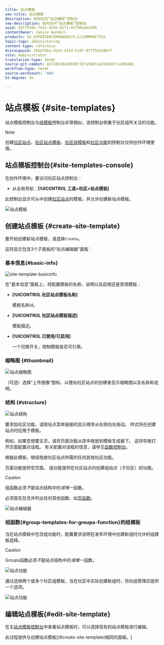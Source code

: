 ```yaml
---
title: 站点模板
seo-title: 站点模板
description: 如何访问“站点模板”控制台
seo-description: 如何访问“站点模板”控制台
uuid: d2f7556e-7e43-424e-82f1-41790aeb2d98
contentOwner: Janice Kendall
products: SG_EXPERIENCEMANAGER/6.5/COMMUNITIES
topic-tags: administering
content-type: reference
discoiquuid: 202d7dba-2b34-431d-b10f-87775632807f
role: Administrator
translation-type: tm+mt
source-git-commit: 48726639e93696f32fa368fad2630e6fca50640e
workflow-type: tm+mt
source-wordcount: '464'
ht-degree: 4%

---
```



# 站点模板 {#site-templates}

站点模板控制台与[组模板](tools-groups.md)控制台非常相似，该控制台侧重于社区组所关注的功能。

>[!NOTE]
>
>创建[社区站点](sites-console.md)、[社区站点模板](sites.md)、[社区组模板](tools-groups.md)和[社区功能](functions.md)的控制台仅供创作环境使用。

## 站点模板控制台{#site-templates-console}

在创作环境中，要访问社区站点控制台：

* 从全局导航：**[!UICONTROL 工具>社区>站点模板]**

此控制台显示可从中创建[社区站点](sites-console.md)的模板，并允许创建新站点模板。

![站点模板](assets/site-template.png)

## 创建站点模板 {#create-site-template}

要开始创建新站点模板，请选择`Create`。

这将显示包含3个子面板的“站点编辑器”面板：

### 基本信息{#basic-info}

![site-template-basicinfo](assets/site-template-basicinfo.png)

在“基本信息”面板上，将配置模板的名称、说明以及启用还是禁用模板：

* **[!UICONTROL 社区站点模板名称]**

   模板名称id。

* **[!UICONTROL 社区站点模板描述]**

   模板描述。

* **[!UICONTROL 已禁用/已启用]**

   一个切换开关，控制模板是否可引用。

### 缩略图 {#thumbnail}

![站点缩略图](assets/site-thumbnail.png)

（可选）选择“上传图像”图标，以便向社区站点的创建者显示缩略图以及名称和说明。

### 结构 {#structure}

![站点结构](assets/site-structure.png)

要添加社区功能，请按站点菜单链接的显示顺序从右侧向左拖动。 样式将在创建站点时应用于模板。

例如，如果您想要主页，请将页面功能从库中拖放到模板生成器下。 这将导致打开页面配置对话框。 有关配置对话框的信息，请参见[函数控制台](functions.md)。

根据此模板，继续拖放社区站点所需的任何其他社区功能。

页面功能提供空页面。 组功能提供在社区站点内创建组站点（子社区）的功能。

>[!CAUTION]
>
>组函数必须&#x200B;*不*&#x200B;是站点结构中的&#x200B;*或唯一*&#x200B;函数。
>
>必须首先包含并列出任何其他函数，如[页函数](functions.md#page-function)。

![站点编辑器](assets/site-editor.png)

### 组函数{#group-templates-for-groups-function}的组模板

当在站点模板中包含组功能时，配置要求说明在发布环境中创建新组时允许的组模板选择。

>[!CAUTION]
>
>Groups函数必须&#x200B;*不*&#x200B;是站点结构中的&#x200B;*或唯一*&#x200B;函数。

![站点功能](assets/site-functions.png)

通过选择两个或多个社区组模板，当在社区中实际创建新组时，将向组管理员提供一个选项。

![站点功能](assets/site-functions1.png)

## 编辑站点模板{#edit-site-template}

在主[站点模板控制台](#site-templates-console)中查看站点模板时，可以选择现有的站点模板进行编辑。

此过程提供与创建站点模板](#create-site-template)相同的面板。[
